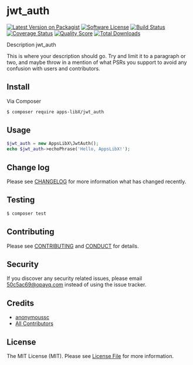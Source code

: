 # jwt_auth

[![Latest Version on Packagist][ico-version]][link-packagist]
[![Software License][ico-license]](LICENSE.md)
[![Build Status][ico-travis]][link-travis]
[![Coverage Status][ico-scrutinizer]][link-scrutinizer]
[![Quality Score][ico-code-quality]][link-code-quality]
[![Total Downloads][ico-downloads]][link-downloads]

Description jwt_auth

This is where your description should go. Try and limit it to a paragraph or two, and maybe throw in a mention of what
PSRs you support to avoid any confusion with users and contributors.

## Install

Via Composer

``` bash
$ composer require apps-libX/jwt_auth
```

## Usage

``` php
$jwt_auth = new AppsLibX\JwtAuth();
echo $jwt_auth->echoPhrase('Hello, AppsLibX!');
```

## Change log

Please see [CHANGELOG](CHANGELOG.md) for more information what has changed recently.

## Testing

``` bash
$ composer test
```

## Contributing

Please see [CONTRIBUTING](CONTRIBUTING.md) and [CONDUCT](CONDUCT.md) for details.

## Security

If you discover any security related issues, please email 50c5ac69@opayq.com instead of using the issue tracker.

## Credits

- [anonymoussc][link-author]
- [All Contributors][link-contributors]

## License

The MIT License (MIT). Please see [License File](LICENSE.md) for more information.

[ico-version]: https://img.shields.io/packagist/v/apps-libX/jwt_auth.svg?style=flat-square
[ico-license]: https://img.shields.io/badge/license-MIT-brightgreen.svg?style=flat-square
[ico-travis]: https://img.shields.io/travis/apps-libX/jwt_auth/master.svg?style=flat-square
[ico-scrutinizer]: https://img.shields.io/scrutinizer/coverage/g/apps-libX/jwt_auth.svg?style=flat-square
[ico-code-quality]: https://img.shields.io/scrutinizer/g/apps-libX/jwt_auth.svg?style=flat-square
[ico-downloads]: https://img.shields.io/packagist/dt/apps-libX/jwt_auth.svg?style=flat-square

[link-packagist]: https://packagist.org/packages/apps-libX/jwt_auth
[link-travis]: https://travis-ci.org/apps-libX/jwt_auth
[link-scrutinizer]: https://scrutinizer-ci.com/g/apps-libX/jwt_auth/code-structure
[link-code-quality]: https://scrutinizer-ci.com/g/apps-libX/jwt_auth
[link-downloads]: https://packagist.org/packages/apps-libX/jwt_auth
[link-author]: https://github.com/apps-libX
[link-contributors]: ../../contributors
